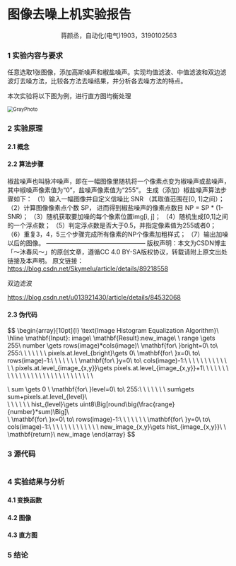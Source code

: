 # 图像去噪上机实验报告

<center>蒋颜丞，自动化(电气)1903，3190102563  </center>




### 1 实验内容与要求

任意选取1张图像，添加高斯噪声和椒盐噪声。实现均值滤波、中值滤波和双边滤波灯去噪方法，比较各方法去噪结果，并分析各去噪方法的特点。

本次实验将以下图为例，进行直方图均衡处理

<img src="D:\浙江大学\课程\2022春夏课程\数字图像处理与机器视觉\CVprojects\Project3\report\GrayPhoto.jpg" alt="GrayPhoto" style="zoom:80%;" />



### 2 实验原理

#### 2.1 概念





#### 2.2 算法步骤

椒盐噪声也叫脉冲噪声，即在一幅图像里随机将一个像素点变为椒噪声或盐噪声，其中椒噪声像素值为“0”，盐噪声像素值为“255”。
生成（添加）椒盐噪声算法步骤如下：
（1）输入一幅图像并自定义信噪比 SNR （其取值范围在[0, 1]之间）；
（2）计算图像像素点个数 SP， 进而得到椒盐噪声的像素点数目 NP = SP * (1-SNR)；
（3）随机获取要加噪的每个像素位置img[i, j]；
（4）随机生成[0,1]之间的一个浮点数；
（5）判定浮点数是否大于0.5，并指定像素值为255或者0；
（6）重复3，4，5三个步骤完成所有像素的NP个像素加粗样式；
（7）输出加噪以后的图像。
————————————————
版权声明：本文为CSDN博主「～沐春风～」的原创文章，遵循CC 4.0 BY-SA版权协议，转载请附上原文出处链接及本声明。
原文链接：https://blog.csdn.net/Skymelu/article/details/89218558









双边滤波

https://blog.csdn.net/u013921430/article/details/84532068



#### 2.3 伪代码

$$
\begin{array}[10pt]{l}
	\text{Image Histogram Equalization Algorithm}\\
	\hline
  \mathbf{Input}: image\\
  \mathbf{Result}:new\_image\\
  \\
  range \gets 255\\
  number \gets rows(image)*cols(image)\\
  \mathbf{for\ }bright=0\ to\ 255:\\
  \ \ \ \ \ \ pixels.at.level_{bright}\gets 0\\
  \mathbf{for\ }x=0\ to\ rows(image)-1:\\
  \ \ \ \ \ \ \mathbf{for\ }y=0\ to\ cols(image)-1:\\
  \ \ \ \ \ \ \ \ \ \ \ \ pixels.at.level_{image_{x,y}}\gets pixels.at.level_{image_{x,y}}+1\ \ \ \ \ \ \ \ \ \ \ \ \ \ \ \ \ \ \ \ \ \ \ \ \ \ \ \ \\
  
  \\
  sum \gets 0 \\
  \mathbf{for\ }level=0\ to\ 255:\\ 
  \ \ \ \ \ \ sum\gets sum+pixels.at.level_{level}\\  
  \ \ \ \ \ \ hist_{level}\gets uint8\Big[round\big(\frac{range}{number}*sum)\Big]\\  
  \\
  \mathbf{for\ }x=0\ to\ rows(image)-1:\\
  \ \ \ \ \ \ \mathbf{for\ }y=0\ to\ cols(image)-1:\\
  \ \ \ \ \ \ \ \ \ \ \ \ new\_image_{x,y}\gets hist_{image_{x,y}}\\
  \\
  \mathbf{return}\ new\_image
\end{array}
$$



### 3 源代码

```python

```



### 4 实验结果与分析

#### 4.1 变换函数





#### 4.2 图像





#### 4.3 直方图





### 5 结论



